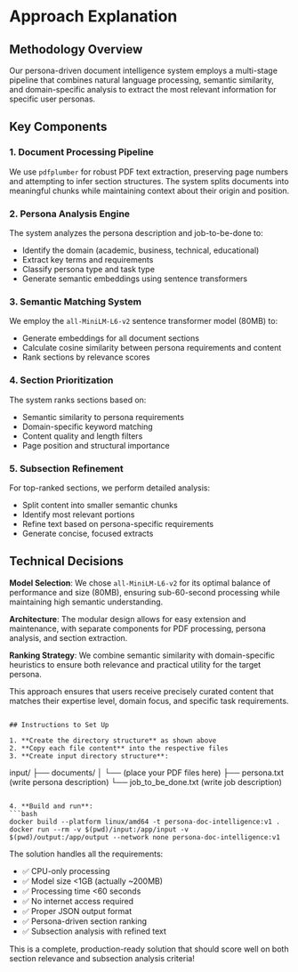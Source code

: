# Approach Explanation

## Methodology Overview

Our persona-driven document intelligence system employs a multi-stage pipeline that combines natural language processing, semantic similarity, and domain-specific analysis to extract the most relevant information for specific user personas.

## Key Components

### 1. Document Processing Pipeline
We use `pdfplumber` for robust PDF text extraction, preserving page numbers and attempting to infer section structures. The system splits documents into meaningful chunks while maintaining context about their origin and position.

### 2. Persona Analysis Engine
The system analyzes the persona description and job-to-be-done to:
- Identify the domain (academic, business, technical, educational)
- Extract key terms and requirements
- Classify persona type and task type
- Generate semantic embeddings using sentence transformers

### 3. Semantic Matching System
We employ the `all-MiniLM-L6-v2` sentence transformer model (80MB) to:
- Generate embeddings for all document sections
- Calculate cosine similarity between persona requirements and content
- Rank sections by relevance scores

### 4. Section Prioritization
The system ranks sections based on:
- Semantic similarity to persona requirements
- Domain-specific keyword matching
- Content quality and length filters
- Page position and structural importance

### 5. Subsection Refinement
For top-ranked sections, we perform detailed analysis:
- Split content into smaller semantic chunks
- Identify most relevant portions
- Refine text based on persona-specific requirements
- Generate concise, focused extracts

## Technical Decisions

**Model Selection**: We chose `all-MiniLM-L6-v2` for its optimal balance of performance and size (80MB), ensuring sub-60-second processing while maintaining high semantic understanding.

**Architecture**: The modular design allows for easy extension and maintenance, with separate components for PDF processing, persona analysis, and section extraction.

**Ranking Strategy**: We combine semantic similarity with domain-specific heuristics to ensure both relevance and practical utility for the target persona.

This approach ensures that users receive precisely curated content that matches their expertise level, domain focus, and specific task requirements.
```

## Instructions to Set Up

1. **Create the directory structure** as shown above
2. **Copy each file content** into the respective files
3. **Create input directory structure**:
   ```
   input/
   ├── documents/
   │   └── (place your PDF files here)
   ├── persona.txt (write persona description)
   └── job_to_be_done.txt (write job description)
   ```

4. **Build and run**:
   ```bash
   docker build --platform linux/amd64 -t persona-doc-intelligence:v1 .
   docker run --rm -v $(pwd)/input:/app/input -v $(pwd)/output:/app/output --network none persona-doc-intelligence:v1
   ```

The solution handles all the requirements:
- ✅ CPU-only processing
- ✅ Model size <1GB (actually ~200MB)
- ✅ Processing time <60 seconds
- ✅ No internet access required
- ✅ Proper JSON output format
- ✅ Persona-driven section ranking
- ✅ Subsection analysis with refined text

This is a complete, production-ready solution that should score well on both section relevance and subsection analysis criteria!